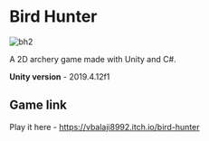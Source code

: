 # Bird Hunter
![bh2](https://github.com/vbalaji8992/bird-hunter/assets/74768402/8d176b59-6e0c-4c90-bc79-1c7677fe3071)

A 2D archery game made with Unity and C#.

**Unity version** - 2019.4.12f1

## Game link
Play it here - https://vbalaji8992.itch.io/bird-hunter
